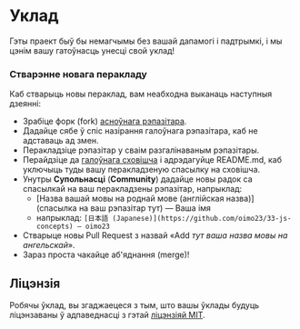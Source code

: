 
# Уклад
Гэты праект быў бы немагчымы без вашай дапамогі і падтрымкі, і мы цэнім вашу гатоўнасць унесці свой уклад!

### Стварэнне новага перакладу

Каб стварыць новы пераклад, вам неабходна выканаць наступныя дзеянні:

* Зрабiце форк (fork) [асноўнага рэпазітара](https://github.com/leonardomso/33-js-concepts).
* Дадайце сябе ў спіс назірання галоўнага рэпазітара, каб не адставаць ад змен.
* Перакладзіце рэпазітар у сваiм разгалінаваным рэпазітары.
* Перайдзіце да [галоўнага сховішча](https://github.com/leonardomso/33-js-concepts) і адрэдагуйце README.md, каб уключыць туды вашу перакладзеную спасылку на сховішча.
* Унутры **Супольнасці** (**Community**) дадайце новы радок са спасылкай на ваш перакладзены рэпазітар, напрыклад: 
	* [Назва вашай мовы на роднай мове (англійская назва)] (спасылка на ваш рэпазiтар тут) — Ваша імя
	* напрыклад: `[日本語 (Japanese)](https://github.com/oimo23/33-js-concepts) — oimo23`
* Стварыце новы Pull Request з назвай «Add *тут ваша назва мовы на ангельскай*».
* Зараз проста чакайце аб'яднання (merge)! 

## Ліцэнзія
Робячы ўклад, вы згаджаецеся з тым, што вашы ўклады будуць ліцэнзаваны ў адпаведнасці з гэтай [ліцэнзіяй MIT](./LICENSE).
